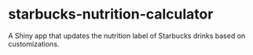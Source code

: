 # starbucks-nutrition-calculator
A Shiny app that updates the nutrition label of Starbucks drinks based on customizations.
